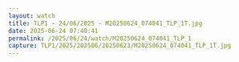```yaml
---
layout: watch
title: TLP1 - 24/06/2025 - M20250624_074041_TLP_1T.jpg
date: 2025-06-24 07:40:41
permalink: /2025/06/24/watch/M20250624_074041_TLP_1
capture: TLP1/2025/202506/20250623/M20250624_074041_TLP_1T.jpg
---
```

